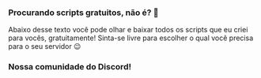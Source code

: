 ### Procurando scripts gratuitos, não é? 👀
Abaixo desse texto você pode olhar e baixar todos os scripts que eu criei para vocês, gratuitamente!
Sinta-se livre para escolher o qual você precisa para o seu servidor 😉

### Nossa comunidade do Discord!
